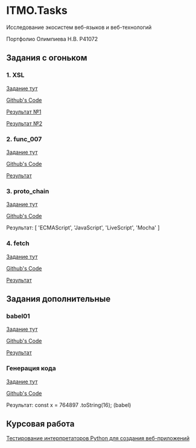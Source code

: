 # ITMO.Tasks
Исследование экосистем веб-языков и веб-технологий

Портфолио Олимпиева Н.В. P41072

## Задания с огоньком
### 1. XSL
[Задание тут](https://kodaktor.ru/g/xsl_intro)

[Github's Code](https://github.com/chiziwe-2-0/chiziwe-2-0.github.io/tree/main/XSL)

[Результат №1](https://chiziwe-2-0.github.io/XSL/task_1.xml)  

[Результат №2](https://chiziwe-2-0.github.io/XSL/task_2.xml)  

### 2. func_007
[Задание тут](https://kodaktor.ru/func_007)

[Github's Code](https://github.com/chiziwe-2-0/chiziwe-2-0.github.io/tree/main/func_007)

[Результат](https://chiziwe-2-0.github.io/func_007/)  

### 3. proto_chain
[Задание тут](https://kodaktor.ru/g/proto_chain)

[Github's Code](https://github.com/chiziwe-2-0/chiziwe-2-0.github.io/tree/main/proto_chain)

Результат: [ 'ECMAScript', 'JavaScript', 'LiveScript', 'Mocha' ]

### 4. fetch
[Задание тут](https://kodaktor.ru/async_tasks)

[Github's Code](https://github.com/chiziwe-2-0/chiziwe-2-0.github.io/tree/main/fetch)

[Результат](https://chiziwe-2-0.github.io/fetch/)  


## Задания дополнительные

### babel01
[Задание тут](https://kodaktor.ru/babel01)

[Github's Code](https://github.com/chiziwe-2-0/chiziwe-2-0.github.io/tree/main/babel01)

[Результат](https://chiziwe-2-0.github.io/babel01/)  

### Генерация кода
[Задание тут](https://node-server.online/m/mod/forum/view.php?id=354)

[Github's Code](https://github.com/chiziwe-2-0/chiziwe-2-0.github.io/tree/main/generate_code)

Результат: const x = 764897 .toString(16); (babel)

## Курсовая работа
[Тестирование интерпретаторов Python для создания веб-приложений](https://drive.google.com/file/d/1QXOqBW_jjPM5Awrf31sU16xXAkl_Jgi_/view?usp=sharing)